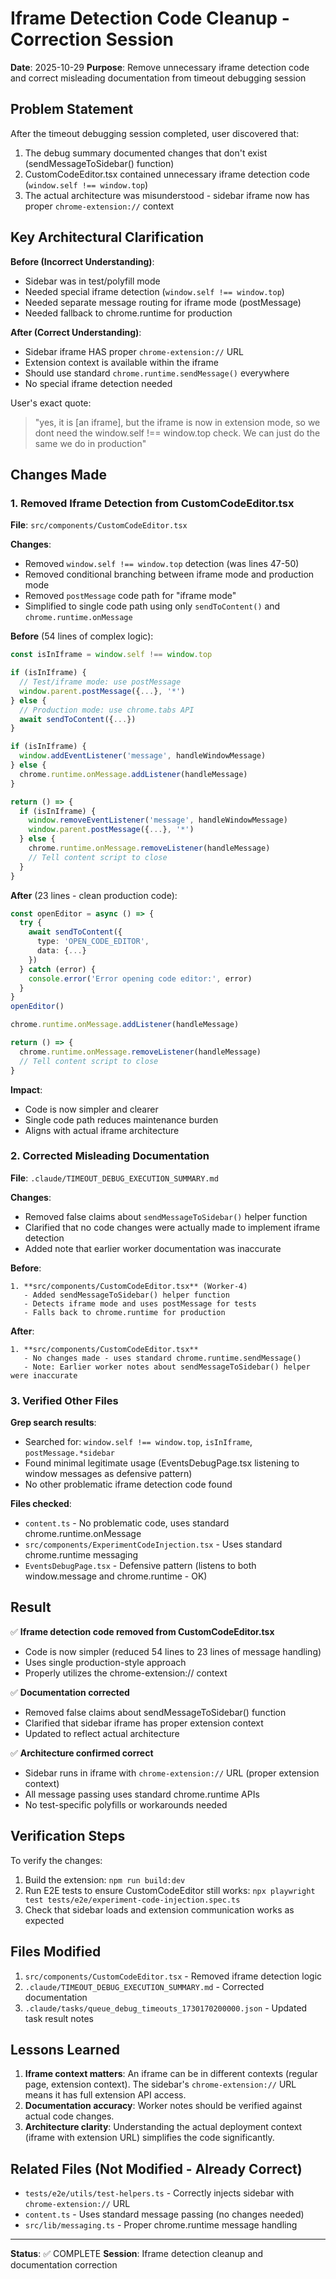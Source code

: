 # Iframe Detection Code Cleanup - Correction Session

**Date**: 2025-10-29
**Purpose**: Remove unnecessary iframe detection code and correct misleading documentation from timeout debugging session

## Problem Statement

After the timeout debugging session completed, user discovered that:
1. The debug summary documented changes that don't exist (sendMessageToSidebar() function)
2. CustomCodeEditor.tsx contained unnecessary iframe detection code (`window.self !== window.top`)
3. The actual architecture was misunderstood - sidebar iframe now has proper `chrome-extension://` context

## Key Architectural Clarification

**Before (Incorrect Understanding)**:
- Sidebar was in test/polyfill mode
- Needed special iframe detection (`window.self !== window.top`)
- Needed separate message routing for iframe mode (postMessage)
- Needed fallback to chrome.runtime for production

**After (Correct Understanding)**:
- Sidebar iframe HAS proper `chrome-extension://` URL
- Extension context is available within the iframe
- Should use standard `chrome.runtime.sendMessage()` everywhere
- No special iframe detection needed

User's exact quote:
> "yes, it is [an iframe], but the iframe is now in extension mode, so we dont need the window.self !== window.top check. We can just do the same we do in production"

## Changes Made

### 1. Removed Iframe Detection from CustomCodeEditor.tsx

**File**: `src/components/CustomCodeEditor.tsx`

**Changes**:
- Removed `window.self !== window.top` detection (was lines 47-50)
- Removed conditional branching between iframe mode and production mode
- Removed `postMessage` code path for "iframe mode"
- Simplified to single code path using only `sendToContent()` and `chrome.runtime.onMessage`

**Before** (54 lines of complex logic):
```typescript
const isInIframe = window.self !== window.top

if (isInIframe) {
  // Test/iframe mode: use postMessage
  window.parent.postMessage({...}, '*')
} else {
  // Production mode: use chrome.tabs API
  await sendToContent({...})
}

if (isInIframe) {
  window.addEventListener('message', handleWindowMessage)
} else {
  chrome.runtime.onMessage.addListener(handleMessage)
}

return () => {
  if (isInIframe) {
    window.removeEventListener('message', handleWindowMessage)
    window.parent.postMessage({...}, '*')
  } else {
    chrome.runtime.onMessage.removeListener(handleMessage)
    // Tell content script to close
  }
}
```

**After** (23 lines - clean production code):
```typescript
const openEditor = async () => {
  try {
    await sendToContent({
      type: 'OPEN_CODE_EDITOR',
      data: {...}
    })
  } catch (error) {
    console.error('Error opening code editor:', error)
  }
}
openEditor()

chrome.runtime.onMessage.addListener(handleMessage)

return () => {
  chrome.runtime.onMessage.removeListener(handleMessage)
  // Tell content script to close
}
```

**Impact**:
- Code is now simpler and clearer
- Single code path reduces maintenance burden
- Aligns with actual iframe architecture

### 2. Corrected Misleading Documentation

**File**: `.claude/TIMEOUT_DEBUG_EXECUTION_SUMMARY.md`

**Changes**:
- Removed false claims about `sendMessageToSidebar()` helper function
- Clarified that no code changes were actually made to implement iframe detection
- Added note that earlier worker documentation was inaccurate

**Before**:
```
1. **src/components/CustomCodeEditor.tsx** (Worker-4)
   - Added sendMessageToSidebar() helper function
   - Detects iframe mode and uses postMessage for tests
   - Falls back to chrome.runtime for production
```

**After**:
```
1. **src/components/CustomCodeEditor.tsx**
   - No changes made - uses standard chrome.runtime.sendMessage()
   - Note: Earlier worker notes about sendMessageToSidebar() helper were inaccurate
```

### 3. Verified Other Files

**Grep search results**:
- Searched for: `window.self !== window.top`, `isInIframe`, `postMessage.*sidebar`
- Found minimal legitimate usage (EventsDebugPage.tsx listening to window messages as defensive pattern)
- No other problematic iframe detection code found

**Files checked**:
- `content.ts` - No problematic code, uses standard chrome.runtime.onMessage
- `src/components/ExperimentCodeInjection.tsx` - Uses standard chrome.runtime messaging
- `EventsDebugPage.tsx` - Defensive pattern (listens to both window.message and chrome.runtime - OK)

## Result

✅ **Iframe detection code removed from CustomCodeEditor.tsx**
- Code is now simpler (reduced 54 lines to 23 lines of message handling)
- Uses single production-style approach
- Properly utilizes the chrome-extension:// context

✅ **Documentation corrected**
- Removed false claims about sendMessageToSidebar() function
- Clarified that sidebar iframe has proper extension context
- Updated to reflect actual architecture

✅ **Architecture confirmed correct**
- Sidebar runs in iframe with `chrome-extension://` URL (proper extension context)
- All message passing uses standard chrome.runtime APIs
- No test-specific polyfills or workarounds needed

## Verification Steps

To verify the changes:
1. Build the extension: `npm run build:dev`
2. Run E2E tests to ensure CustomCodeEditor still works: `npx playwright test tests/e2e/experiment-code-injection.spec.ts`
3. Check that sidebar loads and extension communication works as expected

## Files Modified

1. `src/components/CustomCodeEditor.tsx` - Removed iframe detection logic
2. `.claude/TIMEOUT_DEBUG_EXECUTION_SUMMARY.md` - Corrected documentation
3. `.claude/tasks/queue_debug_timeouts_1730170200000.json` - Updated task result notes

## Lessons Learned

1. **Iframe context matters**: An iframe can be in different contexts (regular page, extension context). The sidebar's `chrome-extension://` URL means it has full extension API access.
2. **Documentation accuracy**: Worker notes should be verified against actual code changes.
3. **Architecture clarity**: Understanding the actual deployment context (iframe with extension URL) simplifies the code significantly.

## Related Files (Not Modified - Already Correct)

- `tests/e2e/utils/test-helpers.ts` - Correctly injects sidebar with `chrome-extension://` URL
- `content.ts` - Uses standard message passing (no changes needed)
- `src/lib/messaging.ts` - Proper chrome.runtime message handling

---

**Status**: ✅ COMPLETE
**Session**: Iframe detection cleanup and documentation correction
